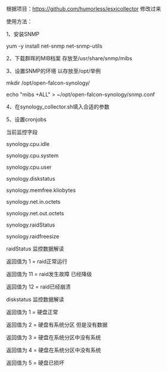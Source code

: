 根据项目：https://github.com/humorless/esxicollector 修改过来

使用方法：

1、安装SNMP

yum -y install net-snmp net-snmp-utils

2、下载群晖的MIB档案 存放至/usr/share/snmp/mibs

3、设置SNMP的环境 以存放至/opt/举例

mkdir /opt/open-falcon-synology/

echo "mibs +ALL" > ~/opt/open-falcon-synology/snmp.conf

4、在synology_collector.sh填入合适的参数

5、设置cronjobs

当前监控字段

synology.cpu.idle

synology.cpu.system

synology.cpu.user

synology.diskstatus

synology.memfree.kliobytes

synology.net.in.octets

synology.net.out.octets

synology.raidStatus

synology.raidfreesize


raidStatus 监控数据解读

返回值为 1 = raid正常运行

返回值为 11 = raid发生故障 已经降级

返回值为 12 = raid已经崩溃


diskstatus 监控数据解读

返回值为 1 = 硬盘正常

返回值为 2 = 硬盘有系统分区 但是没有数据

返回值为 3 = 硬盘在系统分区中没有系统

返回值为 4 = 硬盘在系统分区中没有系统

返回值为 5 = 硬盘已损坏
